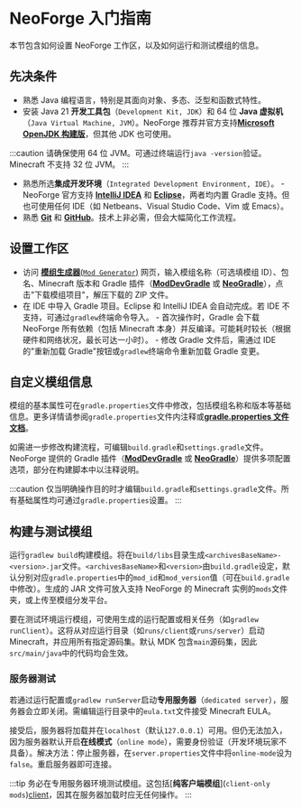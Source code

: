# NeoForge 入门指南

本节包含如何设置 NeoForge 工作区，以及如何运行和测试模组的信息。

## 先决条件

- 熟悉 Java 编程语言，特别是其面向对象、多态、泛型和函数式特性。
- 安装 Java 21 **开发工具包**（`Development Kit, JDK`）和 64 位 **Java 虚拟机**（`Java Virtual Machine, JVM`）。NeoForge 推荐并官方支持[**Microsoft OpenJDK 构建版**][jdk]，但其他 JDK 也可使用。

:::caution
请确保使用 64 位 JVM。可通过终端运行`java -version`验证。Minecraft 不支持 32 位 JVM。
:::

- 熟悉所选**集成开发环境**（`Integrated Development Environment, IDE`）。
      - NeoForge 官方支持 [**IntelliJ IDEA**][intellij] 和 [**Eclipse**][eclipse]，两者均内置 Gradle 支持。但也可使用任何 IDE（如 Netbeans、Visual Studio Code、Vim 或 Emacs）。
- 熟悉 [**Git**][git] 和 [**GitHub**][github]。技术上非必需，但会大幅简化工作流程。

## 设置工作区

- 访问 [**模组生成器**(`Mod Generator`)][modgen] 网页，输入模组名称（可选填模组 ID）、包名、Minecraft 版本和 Gradle 插件（[**ModDevGradle**][mdg] 或 [**NeoGradle**][ng]），点击"下载模组项目"，解压下载的 ZIP 文件。
- 在 IDE 中导入 Gradle 项目。Eclipse 和 IntelliJ IDEA 会自动完成。若 IDE 不支持，可通过`gradlew`终端命令导入。
      - 首次操作时，Gradle 会下载 NeoForge 所有依赖（包括 Minecraft 本身）并反编译。可能耗时较长（根据硬件和网络状况，最长可达一小时）。
      - 修改 Gradle 文件后，需通过 IDE 的"重新加载 Gradle"按钮或`gradlew`终端命令重新加载 Gradle 变更。

## 自定义模组信息

模组的基本属性可在`gradle.properties`文件中修改，包括模组名称和版本等基础信息。更多详情请参阅`gradle.properties`文件内注释或[**gradle.properties 文件文档**][properties]。

如需进一步修改构建流程，可编辑`build.gradle`和`settings.gradle`文件。NeoForge 提供的 Gradle 插件（[**ModDevGradle**][mdg] 或 [**NeoGradle**][ng]）提供多项配置选项，部分在构建脚本中以注释说明。

:::caution
仅当明确操作目的时才编辑`build.gradle`和`settings.gradle`文件。所有基础属性均可通过`gradle.properties`设置。
:::

## 构建与测试模组

运行`gradlew build`构建模组。将在`build/libs`目录生成`<archivesBaseName>-<version>.jar`文件。`<archivesBaseName>`和`<version>`由`build.gradle`设定，默认分别对应`gradle.properties`中的`mod_id`和`mod_version`值（可在`build.gradle`中修改）。生成的 JAR 文件可放入支持 NeoForge 的 Minecraft 实例的`mods`文件夹，或上传至模组分发平台。

要在测试环境运行模组，可使用生成的运行配置或相关任务（如`gradlew runClient`）。这将从对应运行目录（如`runs/client`或`runs/server`）启动 Minecraft，并应用所有指定源码集。默认 MDK 包含`main`源码集，因此`src/main/java`中的代码均会生效。

### 服务器测试

若通过运行配置或`gradlew runServer`启动**专用服务器**（`dedicated server`），服务器会立即关闭。需编辑运行目录中的`eula.txt`文件接受 Minecraft EULA。

接受后，服务器将加载并在`localhost`（默认`127.0.0.1`）可用。但仍无法加入，因为服务器默认开启**在线模式**（`online mode`），需要身份验证（开发环境玩家不具备）。解决方法：停止服务器，在`server.properties`文件中将`online-mode`设为`false`。重启服务器即可连接。

:::tip
务必在专用服务器环境测试模组。这包括[**纯客户端模组**](`client-only mods`)[client]，因其在服务器加载时应无任何操作。
:::

[client]: ../concepts/sides.md
[eclipse]: https://www.eclipse.org/downloads/
[git]: https://www.git-scm.com/
[github]: https://github.com/
[intellij]: https://www.jetbrains.com/idea/
[jdk]: https://learn.microsoft.com/en-us/java/openjdk/download#openjdk-21
[mdg]: https://github.com/neoforged/ModDevGradle
[modgen]: https://neoforged.net/mod-generator/
[ng]: https://github.com/neoforged/NeoGradle
[properties]: modfiles.md#gradleproperties
